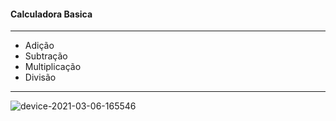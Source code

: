 #### Calculadora Basica
---
* Adição
* Subtração
* Multiplicação
* Divisão
---
![device-2021-03-06-165546](https://user-images.githubusercontent.com/72363971/110219282-0ee84380-7e9d-11eb-854e-f92efb0bc7e3.png)

